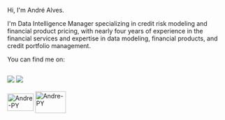 Hi, I'm André Alves.

I'm Data Intelligence Manager specializing in credit risk modeling and financial product pricing, with nearly four years of experience in the financial services and expertise in data modeling, financial products, and credit portfolio management.

You can find me on:
##
<div> 
<a href="https://www.linkedin.com/in/andr%C3%A9-alves/" target="_blank"><img src="https://img.shields.io/badge/LinkedIn-0077B5?style=for-the-badge&logo=linkedin&logoColor=white" target="_blank"></a>
<a href="https://andreluizjaques.medium.com/" target="_blank"><img src="https://img.shields.io/badge/Medium-12100E?style=for-the-badge&logo=medium&logoColor=white" target="_blank"></a>
  
  
  
  
 <div style="display: inline_block"><br>
<img align="center" alt="Andre-PY" height="40" width="60" src="https://cdn.jsdelivr.net/gh/devicons/devicon/icons/python/python-original-wordmark.svg">
<img align="center" alt="Andre-PY" height="50" width="70" src="https://cdn.jsdelivr.net/gh/devicons/devicon/icons/mysql/mysql-original-wordmark.svg">

   

